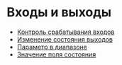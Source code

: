 # Входы и выходы

- [Контроль срабатывания входов](./page-93cc49a8-7750-4143-a1a2-5468f43dfcc0/page-e7d9e1ab-0670-4b6f-bded-3727cdda9b83.md)
- [Изменение состояния выходов](./page-09895631-73d0-4ea7-b3c9-3cd850518c54/page-82f1c438-6d3f-4305-955e-a050a2acb041.md)
- [Параметр в диапазоне](./page-c1b91eb4-f44b-408d-bd08-43043fd1f1e3/page-d5e9cea7-29b1-444c-86f5-aebdf8156090.md)
- [Значение поля состояния](./page-250455bc-6ce4-4fc2-9710-746e34edc2c7/page-dbdb0851-4fe7-4cce-8aa7-7e8a62675d8c.md)
